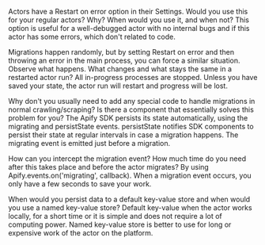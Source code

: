 Actors have a Restart on error option in their Settings. Would you use this for your regular actors? Why? When would you use it, and when not?
This option is useful for a well-debugged actor with no internal bugs and if this actor has some errors, which don't related to code.

Migrations happen randomly, but by setting Restart on error and then throwing an error in the main process, you can force a similar situation. Observe what happens. What changes and what stays the same in a restarted actor run?
All in-progress processes are stopped. Unless you have saved your state, the actor run will restart and progress will be lost.

Why don't you usually need to add any special code to handle migrations in normal crawling/scraping? Is there a component that essentially solves this problem for you?
The Apify SDK persists its state automatically, using the migrating and persistState events. persistState notifies SDK components to persist their state at regular intervals in case a migration happens. The migrating event is emitted just before a migration.

How can you intercept the migration event? How much time do you need after this takes place and before the actor migrates?
By using Apify.events.on('migrating', callback). When a migration event occurs, you only have a few seconds to save your work.

When would you persist data to a default key-value store and when would you use a named key-value store?
Default key-value when the actor works locally, for a short time or it is simple and does not require a lot of computing power. Named key-value store is better to use for long or expensive work of the actor on the platform.
